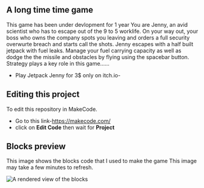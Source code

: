  
## A long time time game
This game has been under devlopment for 1 year
You are Jenny, an avid scientist who has to escape out of the 9 to 5 worklife. On your way out, your boss who owns the company spots you leaving and orders a full security overwurte breach and starts call the shots. Jenny escapes with a half built jetpack with fuel leaks. Manage your fuel carrying capacity as well as dodge the the missile and obstacles by flying using the spacebar button. Strategy plays a key role in this game......

* Play Jetpack Jenny for 3$ only on itch.io-

## Editing this project 
To edit this repository in MakeCode.

* Go to this link-https://makecode.com/
* click on **Edit Code** then wait for **Project**

## Blocks preview

This image shows the blocks code that I used to make the game
This image may take a few minutes to refresh.

![A rendered view of the blocks](https://github.com/coderbrodev/jet-pack-jenny/raw/master/.github/makecode/blocks.png)

